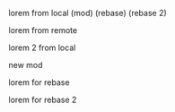 lorem from local (mod) (rebase) (rebase 2)

lorem from remote

lorem 2 from local

new mod

lorem for rebase

lorem for rebase 2
